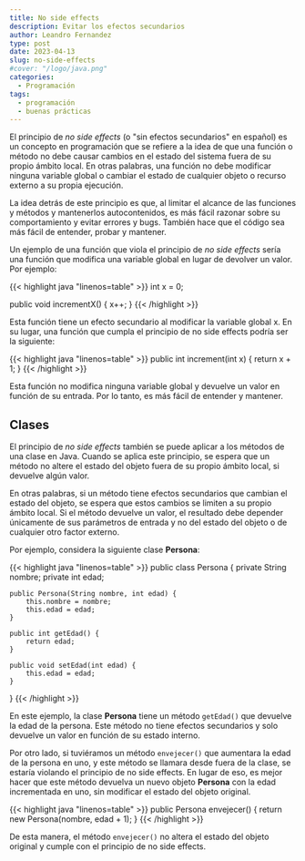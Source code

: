 ```yaml
---
title: No side effects
description: Evitar los efectos secundarios
author: Leandro Fernandez
type: post
date: 2023-04-13
slug: no-side-effects
#cover: "/logo/java.png"
categories:
  - Programación
tags:
  - programación
  - buenas prácticas
---
```


El principio de _no side effects_ (o "sin efectos secundarios" en español) es un concepto en programación que se refiere a la idea de que una función o método no debe causar cambios en el estado del sistema fuera de su propio ámbito local. En otras palabras, una función no debe modificar ninguna variable global o cambiar el estado de cualquier objeto o recurso externo a su propia ejecución.

La idea detrás de este principio es que, al limitar el alcance de las funciones y métodos y mantenerlos autocontenidos, es más fácil razonar sobre su comportamiento y evitar errores y bugs. También hace que el código sea más fácil de entender, probar y mantener.

Un ejemplo de una función que viola el principio de _no side effects_ sería una función que modifica una variable global en lugar de devolver un valor. Por ejemplo:

{{< highlight java "linenos=table" >}}
int x = 0;

public void incrementX() {
    x++;
}
{{< /highlight >}}

Esta función tiene un efecto secundario al modificar la variable global x. En su lugar, una función que cumpla el principio de no side effects podría ser la siguiente:

{{< highlight java "linenos=table" >}}
public int increment(int x) {
    return x + 1;
}
{{< /highlight >}}

Esta función no modifica ninguna variable global y devuelve un valor en función de su entrada. Por lo tanto, es más fácil de entender y mantener.

## Clases

El principio de _no side effects_ también se puede aplicar a los métodos de una clase en Java. Cuando se aplica este principio, se espera que un método no altere el estado del objeto fuera de su propio ámbito local, si devuelve algún valor.

En otras palabras, si un método tiene efectos secundarios que cambian el estado del objeto, se espera que estos cambios se limiten a su propio ámbito local. Si el método devuelve un valor, el resultado debe depender únicamente de sus parámetros de entrada y no del estado del objeto o de cualquier otro factor externo.

Por ejemplo, considera la siguiente clase **Persona**:

{{< highlight java "linenos=table" >}}
public class Persona {
    private String nombre;
    private int edad;

    public Persona(String nombre, int edad) {
        this.nombre = nombre;
        this.edad = edad;
    }

    public int getEdad() {
        return edad;
    }

    public void setEdad(int edad) {
        this.edad = edad;
    }
}
{{< /highlight >}}

En este ejemplo, la clase **Persona** tiene un método `getEdad()` que devuelve la edad de la persona. Este método no tiene efectos secundarios y solo devuelve un valor en función de su estado interno.

Por otro lado, si tuviéramos un método `envejecer()` que aumentara la edad de la persona en uno, y este método se llamara desde fuera de la clase, se estaría violando el principio de no side effects. En lugar de eso, es mejor hacer que este método devuelva un nuevo objeto **Persona** con la edad incrementada en uno, sin modificar el estado del objeto original.

{{< highlight java "linenos=table" >}}
public Persona envejecer() {
    return new Persona(nombre, edad + 1);
}
{{< /highlight >}}

De esta manera, el método `envejecer()` no altera el estado del objeto original y cumple con el principio de no side effects.
